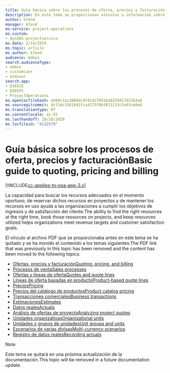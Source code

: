 ```yaml
---
title: Guía básica sobre los procesos de oferta, precios y facturación en Project Service Automation
description: En este tema se proporcionan vínculos a información sobre principios básicos de los procesos de oferta, precios y facturación en Project Service Automation.
author: kfend
manager: kfend
ms.service: project-operations
ms.custom:
- dyn365-projectservice
ms.date: 2/14/2019
ms.topic: article
ms.author: kfend
audience: Admin
search.audienceType:
- admin
- customizer
- enduser
search.app:
- D365CE
- D365PS
- ProjectOperations
ms.openlocfilehash: eb90c1ac2880dc07414276618a8259d17932b4a0
ms.sourcegitcommit: 4cf1dc1561b92fca4175f0b3813133c5e63ce8e6
ms.translationtype: HT
ms.contentlocale: es-ES
ms.lasthandoff: 10/28/2020
ms.locfileid: "4132579"
---
```

# <a name="basic-guide-to-quoting-pricing-and-billing"></a><span data-ttu-id="ad553-103">Guía básica sobre los procesos de oferta, precios y facturación</span><span class="sxs-lookup"><span data-stu-id="ad553-103">Basic guide to quoting, pricing and billing</span></span>

[!INCLUDE[cc-applies-to-psa-app-3.x](../../includes/cc-applies-to-psa-app-3x.md)]

<span data-ttu-id="ad553-104">La capacidad para buscar los recursos adecuados en el momento oportuno, de reservar dichos recursos en proyectos y de mantener los recursos en uso ayuda a las organizaciones a cumplir los objetivos de ingresos y de satisfacción del cliente.</span><span class="sxs-lookup"><span data-stu-id="ad553-104">The ability to find the right resources at the right time, book those resources on projects, and keep resources utilized helps organizations meet revenue targets and customer satisfaction goals.</span></span> 

<span data-ttu-id="ad553-105">El vínculo al archivo PDF que se proporcionaba antes en este tema se ha quitado y se ha movido el contenido a los temas siguientes:</span><span class="sxs-lookup"><span data-stu-id="ad553-105">The PDF link that was previously in this topic has been removed and the content has been moved to the following topics:</span></span>

- [<span data-ttu-id="ad553-106">Ofertas, precios y facturación</span><span class="sxs-lookup"><span data-stu-id="ad553-106">Quoting, pricing, and billing</span></span>](../quote-bill-price.md)
- [<span data-ttu-id="ad553-107">Procesos de venta</span><span class="sxs-lookup"><span data-stu-id="ad553-107">Sales processes</span></span>](../basic-sales-process.md)
- [<span data-ttu-id="ad553-108">Ofertas y líneas de oferta</span><span class="sxs-lookup"><span data-stu-id="ad553-108">Quotes and quote lines</span></span>](../basic-quote-lines.md)
- [<span data-ttu-id="ad553-109">Líneas de oferta basadas en producto</span><span class="sxs-lookup"><span data-stu-id="ad553-109">Product-based quote lines</span></span>](../product-based-quote-lines.md)
- [<span data-ttu-id="ad553-110">Precios</span><span class="sxs-lookup"><span data-stu-id="ad553-110">Pricing</span></span>](../basic-pricing.md)
- [<span data-ttu-id="ad553-111">Precios del catálogo de productos</span><span class="sxs-lookup"><span data-stu-id="ad553-111">Product catalog pricing</span></span>](../product-catalog-pricing.md)
- [<span data-ttu-id="ad553-112">Transacciones comerciales</span><span class="sxs-lookup"><span data-stu-id="ad553-112">Business transactions</span></span>](../basic-business-transactions.md)
- [<span data-ttu-id="ad553-113">Estimaciones</span><span class="sxs-lookup"><span data-stu-id="ad553-113">Estimates</span></span>](../estimates.md)
- [<span data-ttu-id="ad553-114">Datos reales</span><span class="sxs-lookup"><span data-stu-id="ad553-114">Actuals</span></span>](../actuals.md)
- [<span data-ttu-id="ad553-115">Análisis de ofertas de proyecto</span><span class="sxs-lookup"><span data-stu-id="ad553-115">Analyzing project quotes</span></span>](../basic-analyzing-quotes.md)
- [<span data-ttu-id="ad553-116">Unidades organizativas</span><span class="sxs-lookup"><span data-stu-id="ad553-116">Organizational units</span></span>](../advanced-organizational.md)
- [<span data-ttu-id="ad553-117">Unidades y grupos de unidades</span><span class="sxs-lookup"><span data-stu-id="ad553-117">Unit groups and units</span></span>](../advanced-units.md)
- [<span data-ttu-id="ad553-118">Escenarios de varias divisas</span><span class="sxs-lookup"><span data-stu-id="ad553-118">Multi-currency scenarios</span></span>](../advanced-currency.md)
- [<span data-ttu-id="ad553-119">Registro de datos reales</span><span class="sxs-lookup"><span data-stu-id="ad553-119">Recording actuals</span></span>](../advanced-actuals.md)

> [!NOTE]
> <span data-ttu-id="ad553-120">Este tema se quitará en una próxima actualización de la documentación.</span><span class="sxs-lookup"><span data-stu-id="ad553-120">This topic will be removed in a future documentation update.</span></span> 
